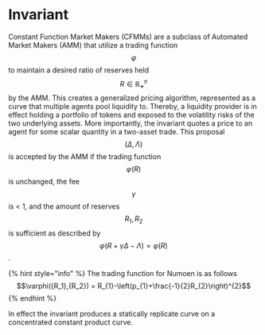 # Invariant

Constant Function Market Makers (CFMMs) are a subclass of Automated Market Makers (AMM) that utilize a trading function $$\varphi$$ to maintain a desired ratio of reserves held $$R \in \boldsymbol{\mathbb{R}_+}^{n}$$ by the AMM. This creates a generalized pricing algorithm, represented as a curve that multiple agents pool liquidity to. Thereby, a liquidity provider is in effect holding a portfolio of tokens and exposed to the volatility risks of the two underlying assets. More importantly, the invariant quotes a price to an agent for some scalar quantity in a two-asset trade. This proposal $$(\Delta, \Lambda)$$ is accepted by the AMM if the trading function $$\varphi(R)$$ is unchanged, the fee $$\gamma$$ is < 1, and the amount of reserves $${R_1, R_2}$$is sufficient as described by $$\varphi({R}+\gamma\Delta-\Lambda) = \varphi(R)$$.

{% hint style="info" %}
The trading function for Numoen is as follows $$\varphi({R_1},{R_2}) = R_{1}-\left(p_{1}+\frac{-1}{2}R_{2}\right)^{2}$$
{% endhint %}

In effect the invariant produces a statically replicate curve on a concentrated constant product curve.&#x20;

